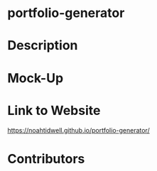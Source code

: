 # portfolio-generator

# Description

# Mock-Up

# Link to Website
https://noahtidwell.github.io/portfolio-generator/

# Contributors
